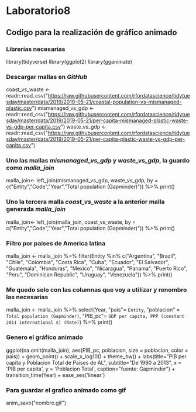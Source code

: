 # Laboratorio8
## Codigo para la realización de gráfico animado

### Librerías necesarias
library(tidyverse)
library(ggplot2)
library(gganimate)

### Descargar mallas en *GitHub*
coast_vs_waste <- readr::read_csv("https://raw.githubusercontent.com/rfordatascience/tidytuesday/master/data/2019/2019-05-21/coastal-population-vs-mismanaged-plastic.csv")
mismanaged_vs_gdp <- readr::read_csv("https://raw.githubusercontent.com/rfordatascience/tidytuesday/master/data/2019/2019-05-21/per-capita-mismanaged-plastic-waste-vs-gdp-per-capita.csv")
waste_vs_gdp <- readr::read_csv("https://raw.githubusercontent.com/rfordatascience/tidytuesday/master/data/2019/2019-05-21/per-capita-plastic-waste-vs-gdp-per-capita.csv")

### Uno las mallas *mismanaged_vs_gdp* y *waste_vs_gdp*, la guardo como *malla_join*
malla_join<-
  left_join(mismanaged_vs_gdp, waste_vs_gdp, by = c("Entity","Code","Year","Total population (Gapminder)")) %>%
  print()
  
### Uno la tercera malla *coast_vs_waste* a la anterior malla generada *malla_join*
malla_join<-
  left_join(malla_join, coast_vs_waste, by = c("Entity","Code","Year","Total population (Gapminder)")) %>%
  print()
  
### Filtro por paises de America latina
malla_join <-
  malla_join %>%
  filter(Entity %in% c("Argentina", "Brazil", "Chile", 
                                       "Colombia", "Costa Rica", "Cuba", 
                                       "Ecuador", "El Salvador", "Guatemala", 
                                       "Honduras", "Mexico", "Nicaragua", 
                                       "Panama", "Puerto Rico", "Peru", 
                                       "Dominican Republic", "Uruguay", "Venezuela")) %>%
  print()
  
### Me quedo solo con las columnas que voy a utilizar y renombro las necesarias
malla_join <-
  malla_join %>%
  select(Year, "pais"= `Entity`,
         "poblacion" = `Total population (Gapminder)`,
         "PIB_pc"= `GDP per capita, PPP (constant 2011 international $) (Rate)`) %>% 
  print()

### Genero el gráfico animado
ggplot(na.omit(malla_join), aes(PIB_pc, poblacion, size = poblacion, color = pais)) +
  geom_point() +
  scale_x_log10() +
  theme_bw() +
  labs(title="PIB per capita y Poblacion Total de Paises de AL", 
       subtitle="De 1990 a 2013", 
       x = 'PIB per capita', y = 'Poblacion Total',
       caption="fuente: Gapminder") +
  transition_time(Year) +
  ease_aes('linear')
  
### Para guardar el grafico animado como gif
anim_save("nombre.gif")
  
  
  
